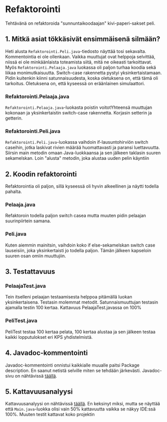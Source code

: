 # Refaktorointi
Tehtävänä on refaktoroida "sunnuntaikoodaajan" kivi-paperi-sakset peli.  
## 1. Mitkä asiat tökkäsivät ensimmäisenä silmään?
Heti alusta `Refaktorointi.Peli.java`-tiedosto näyttää tosi sekavalta. Kommentointia ei ole ollenkaan. Vaikka muuttujat ovat helppoja selvittää, niissä ei ole minkäänlaista toteamista siitä, mitä ne oikeasti tarkoittavat.  
Myös `Refaktorointi.Pelaaja.java` luokassa oli paljon turhaa koodia sekä liikaa monimutkaisuutta. Switch-case rakennetta pystyi yksinkertaistamaan.  
Pidin kuitenkin kiinni satunnaisuudesta, koska oletuksena on, että tämä oli tarkoitus. Oletuksena on, että kyseessä on eräänlainen simulaattori.

### Refaktorointi.Pelaaja.java
`Refaktorointi.Pelaaja.java`-luokasta poistin voitotYhteensä muuttujan kokonaan ja yksinkertaistin switch-case rakennetta. 
Korjasin setterin ja getterin.

### Refaktorointi.Peli.java
`Refaktorointi.Peli.java`-luokassa vaihdoin if-lausuntohirviön switch caseihin, jotka laskivat rivien määrää huomattavasti ja paransi luettavuutta.
Siirsin main metodin omaan Java-luokkaansa ja sen jälkeen taklasin suuren sekamelskan. Loin "alusta" metodin, joka alustaa uuden pelin käyntiin
## 2. Koodin refaktorointi
Refaktorointia oli paljon, sillä kyseessä oli hyvin alkeellinen ja näytti todella pahalta. 
### Pelaaja.java
Refaktoroin todella paljon switch casea mutta muuten pidin pelaajan suurinpiirtein samana.
### Peli.java
Kuten aiemmin mainitsin, vaihdoin koko if else-sekamelskan switch case lauseisiin, joka yksinkertaisti jo todella paljon. Tämän jälkeen kapseloin suuren osan omiin muuttujiin.
## 3. Testattavuus
### PelaajaTest.java
Tein itselleni pelaajan testaamisesta helppoa pitämällä luokan yksinkertaisena. Testasin molemmat metodit. Satunnaismuuttujan testasin ajamalla testin 100 kertaa.
Kattavuus PelaajaTest.javassa on 100%
### PeliTest.java
PeliTest testaa 100 kertaa pelata, 100 kertaa alustaa ja sen jälkeen testaa kaikki lopputulokset eri KPS yhdistelmistä.

## 4. Javadoc-kommentointi
Javadoc-kommentointi onnistui kaikkialle muualle paitsi Package description. En saanut netistä selville miten se tehdään järkevästi.
Javadoc-sivu on nähtävissä [täällä](https://users.metropolia.fi/~onnial/Ohjelmiston-laatu-javadoc/).
## 5. Kattavuusanalyysi
Kattavuusanalyysi on nähtävissä [täällä](https://users.metropolia.fi/~onnial/Ohjelmiston-laatu-refaktorReport/). En keksinyt miksi, mutta se näyttää että `Main.java`-luokka olisi vain 50% kattavuutta vaikka se näkyy IDE:ssä 100%. Muuten testit kattavat koko projektin
